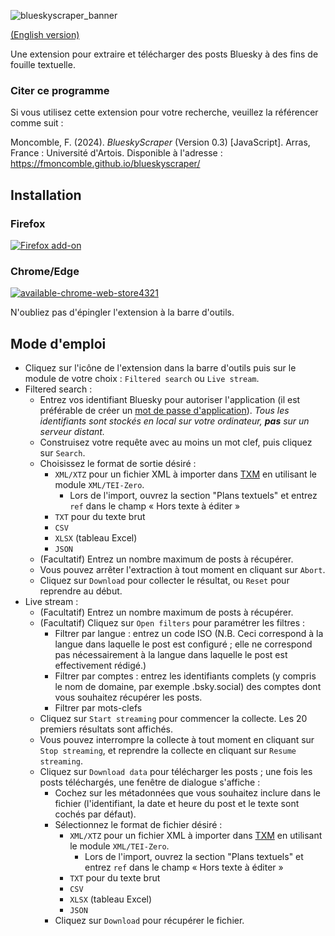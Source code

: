 ![blueskyscraper_banner](https://github.com/fmoncomble/blueskyscraper/assets/59739627/ae109759-a3c0-428f-acd3-bdc501176a4d)

[(English version)](https://fmoncomble.github.io/blueskyscraper)

Une extension pour extraire et télécharger des posts Bluesky à des fins de fouille textuelle.

### Citer ce programme

Si vous utilisez cette extension pour votre recherche, veuillez la référencer comme suit :

Moncomble, F. (2024). _BlueskyScraper_ (Version 0.3) [JavaScript]. Arras, France : Université d'Artois. Disponible à l'adresse : https://fmoncomble.github.io/blueskyscraper/

## Installation

### Firefox

[ ![Firefox add-on](https://github.com/fmoncomble/Figaro_extractor/assets/59739627/e4df008e-1aac-46be-a216-e6304a65ba97)](https://github.com/fmoncomble/blueskyscraper/releases/latest/download/blueskyscraper.xpi)

### Chrome/Edge

[![available-chrome-web-store4321](https://github.com/fmoncomble/blueskyscraper/assets/59739627/2076ad33-f8be-44b5-b61f-660ace7aa3f4)](https://chromewebstore.google.com/detail/blueskyscraper/jmkhelpgncojgldgiegfnnkgnhojdnjh)

N'oubliez pas d'épingler l'extension à la barre d'outils.

## Mode d'emploi

-   Cliquez sur l'icône de l'extension dans la barre d'outils puis sur le module de votre choix : `Filtered search` ou `Live stream`.
-   Filtered search :
    -   Entrez vos identifiant Bluesky pour autoriser l'application (il est préférable de créer un <a href="https://bsky.app/settings/app-passwords" target="_blank">mot de passe d'application</a>). _Tous les identifiants sont stockés en local sur votre ordinateur, **pas** sur un serveur distant._
    -   Construisez votre requête avec au moins un mot clef, puis cliquez sur `Search`.
    -   Choisissez le format de sortie désiré :
        -   `XML/XTZ` pour un fichier XML à importer dans [TXM](https://txm.gitpages.huma-num.fr/textometrie/en/index.html) en utilisant le module `XML/TEI-Zero`.
            -   Lors de l'import, ouvrez la section "Plans textuels" et entrez `ref` dans le champ « Hors texte à éditer »
        -   `TXT` pour du texte brut
        -   `CSV`
        -   `XLSX` (tableau Excel)
        -   `JSON`
    -   (Facultatif) Entrez un nombre maximum de posts à récupérer.
    -   Vous pouvez arrêter l'extraction à tout moment en cliquant sur `Abort`.
    -   Cliquez sur `Download` pour collecter le résultat, ou `Reset` pour reprendre au début.
-   Live stream :
    -   (Facultatif) Entrez un nombre maximum de posts à récupérer.
    -   (Facultatif) Cliquez sur `Open filters` pour paramétrer les filtres :
        -   Filtrer par langue : entrez un code ISO (N.B. Ceci correspond à la langue dans laquelle le post est configuré ; elle ne correspond pas nécessairement à la langue dans laquelle le post est effectivement rédigé.)
        -   Filtrer par comptes : entrez les identifiants complets (y compris le nom de domaine, par exemple .bsky.social) des comptes dont vous souhaitez récupérer les posts.
        -   Filtrer par mots-clefs
    -   Cliquez sur `Start streaming` pour commencer la collecte. Les 20 premiers résultats sont affichés.
    -   Vous pouvez interrompre la collecte à tout moment en cliquant sur `Stop streaming`, et reprendre la collecte en cliquant sur `Resume streaming`.
    -   Cliquez sur `Download data` pour télécharger les posts ; une fois les posts téléchargés, une fenêtre de dialogue s'affiche :
        -   Cochez sur les métadonnées que vous souhaitez inclure dans le fichier (l'identifiant, la date et heure du post et le texte sont cochés par défaut).
        -   Sélectionnez le format de fichier désiré :
            -   `XML/XTZ` pour un fichier XML à importer dans [TXM](https://txm.gitpages.huma-num.fr/textometrie/en/index.html) en utilisant le module `XML/TEI-Zero`.
                -   Lors de l'import, ouvrez la section "Plans textuels" et entrez `ref` dans le champ « Hors texte à éditer »
            -   `TXT` pour du texte brut
            -   `CSV`
            -   `XLSX` (tableau Excel)
            -   `JSON`
        -   Cliquez sur `Download` pour récupérer le fichier.
